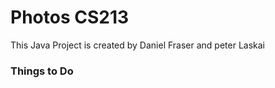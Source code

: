# Photos CS213 #

This Java Project is created by Daniel Fraser and peter Laskai

### Things to Do ###
